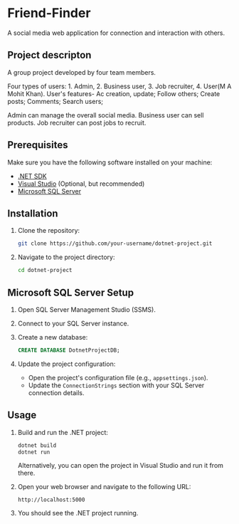 # Friend-Finder

A social media web application for connection and interaction with others.

## Project descripton

A group project developed by four team members.

Four types of users: 1. Admin, 2. Business user, 3. Job recruiter, 4. User(M A Mohit Khan). User's features- Ac creation, update; Follow others; Create posts; Comments; Search users;

Admin can manage the overall social media. Business user can sell products. Job recruiter can post jobs to recruit.

## Prerequisites

Make sure you have the following software installed on your machine:

- [.NET SDK](https://dotnet.microsoft.com/download)
- [Visual Studio](https://visualstudio.microsoft.com/) (Optional, but recommended)
- [Microsoft SQL Server](https://www.microsoft.com/en-us/sql-server/sql-server-downloads)

## Installation

1. Clone the repository:

    ```bash
    git clone https://github.com/your-username/dotnet-project.git
    ```

2. Navigate to the project directory:

    ```bash
    cd dotnet-project
    ```

## Microsoft SQL Server Setup

1. Open SQL Server Management Studio (SSMS).

2. Connect to your SQL Server instance.

3. Create a new database:

    ```sql
    CREATE DATABASE DotnetProjectDB;
    ```

4. Update the project configuration:

    - Open the project's configuration file (e.g., `appsettings.json`).
    - Update the `ConnectionStrings` section with your SQL Server connection details.

## Usage

1. Build and run the .NET project:

    ```bash
    dotnet build
    dotnet run
    ```

    Alternatively, you can open the project in Visual Studio and run it from there.

2. Open your web browser and navigate to the following URL:

    ```url
    http://localhost:5000
    ```

3. You should see the .NET project running.

